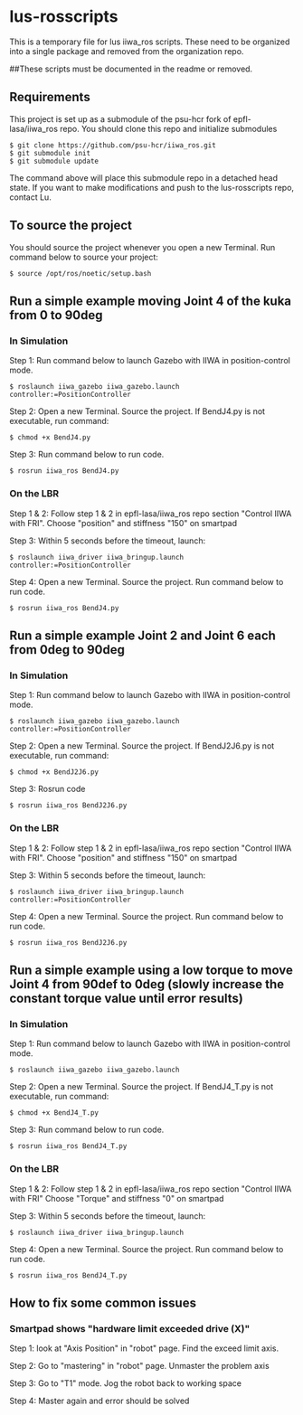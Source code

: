 # lus-rosscripts
This is a temporary file for lus iiwa_ros scripts. These need to be organized into a single package and removed from the organization repo.

##These scripts must be documented in the readme or removed. 

## Requirements

This project is set up as a submodule of the psu-hcr fork of epfl-lasa/iiwa_ros repo. You should clone this repo and initialize submodules

	$ git clone https://github.com/psu-hcr/iiwa_ros.git
	$ git submodule init
	$ git submodule update
	
The command above will place this submodule repo in a detached head state. If you want to make modifications and push to the lus-rosscripts repo, contact Lu.

## To source the project
You should source the project whenever you open a new Terminal. Run command below to source your project: 

	$ source /opt/ros/noetic/setup.bash 
	
## Run a simple example moving Joint 4 of the kuka from 0 to 90deg
### In Simulation
Step 1: Run command below to launch Gazebo with IIWA in position-control mode. 

	$ roslaunch iiwa_gazebo iiwa_gazebo.launch controller:=PositionController

Step 2: Open a new Terminal. Source the project. If BendJ4.py is not executable, run command:

	$ chmod +x BendJ4.py

Step 3: Run command below to run code.

	$ rosrun iiwa_ros BendJ4.py
	
### On the LBR
Step 1 & 2: Follow step 1 & 2 in epfl-lasa/iiwa_ros repo section "Control IIWA with FRI". Choose "position" and stiffness "150" on smartpad

Step 3: Within 5 seconds before the timeout, launch: 

	$ roslaunch iiwa_driver iiwa_bringup.launch controller:=PositionController
	
Step 4: Open a new Terminal. Source the project. Run command below to run code.
	
	$ rosrun iiwa_ros BendJ4.py

## Run a simple example Joint 2 and Joint 6 each from 0deg to 90deg
### In Simulation
Step 1: Run command below to launch Gazebo with IIWA in position-control mode.

	$ roslaunch iiwa_gazebo iiwa_gazebo.launch controller:=PositionController

Step 2: Open a new Terminal. Source the project. If BendJ2J6.py is not executable, run command:

	$ chmod +x BendJ2J6.py

Step 3: Rosrun code

	$ rosrun iiwa_ros BendJ2J6.py
	
### On the LBR
Step 1 & 2: Follow step 1 & 2 in epfl-lasa/iiwa_ros repo section "Control IIWA with FRI". Choose "position" and stiffness "150" on smartpad

Step 3: Within 5 seconds before the timeout, launch: 

	$ roslaunch iiwa_driver iiwa_bringup.launch controller:=PositionController
	
Step 4: Open a new Terminal. Source the project. Run command below to run code.
	
	$ rosrun iiwa_ros BendJ2J6.py
	
## Run a simple example using a low torque to move Joint 4 from 90def to 0deg (slowly increase the constant torque value until error results)
### In Simulation
Step 1: Run command below to launch Gazebo with IIWA in position-control mode.

	$ roslaunch iiwa_gazebo iiwa_gazebo.launch 

Step 2: Open a new Terminal. Source the project. If BendJ4_T.py is not executable, run command:

	$ chmod +x BendJ4_T.py

Step 3: Run command below to run code.

	$ rosrun iiwa_ros BendJ4_T.py
	
### On the LBR
Step 1 & 2: Follow step 1 & 2 in epfl-lasa/iiwa_ros repo section "Control IIWA with FRI" Choose "Torque" and stiffness "0" on smartpad


Step 3: Within 5 seconds before the timeout, launch: 

	$ roslaunch iiwa_driver iiwa_bringup.launch 
	
Step 4: Open a new Terminal. Source the project. Run command below to run code.
	
	$ rosrun iiwa_ros BendJ4_T.py
	
## How to fix some common issues
### Smartpad shows "hardware limit exceeded drive (X)"
Step 1: look at "Axis Position" in "robot" page. Find the exceed limit axis.

Step 2: Go to "mastering" in "robot" page. Unmaster the problem axis

Step 3: Go to "T1" mode. Jog the robot back to working space

Step 4: Master again and error should be solved
